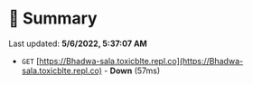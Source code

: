# 📖 Summary
Last updated: **5/6/2022, 5:37:07 AM**

- `GET` [https://Bhadwa-sala.toxicblte.repl.co](https://Bhadwa-sala.toxicblte.repl.co) - **Down** (57ms)
